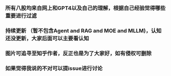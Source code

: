 ### 所有八股均来自网上和GPT4以及自己的理解，根据自己经验觉得哪些重要进行过滤

### 持续更新 （暂不包含Agent and RAG and MOE and MLLM)，认知还没更新，大家后面可以主要看认知

### 图片可追寻至知乎作者，反正也是为了大家好，如有侵权可删除

### 如果觉得我说的不对可以提issue进行讨论